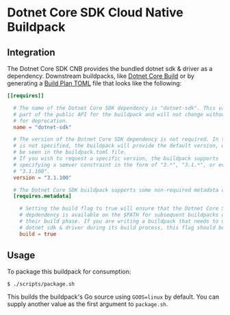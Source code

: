 # Dotnet Core SDK Cloud Native Buildpack

## Integration

The Dotnet Core SDK CNB provides the bundled dotnet sdk & driver as a dependency. Downstream buildpacks, like
[Dotnet Core Build](https://github.com/paketo-buildpacks/dotnet-core-build) or
by generating a [Build Plan
TOML](https://github.com/buildpacks/spec/blob/master/buildpack.md#build-plan-toml)
file that looks like the following:

```toml
[[requires]]

  # The name of the Dotnet Core SDK dependency is "dotnet-sdk". This value is considered
  # part of the public API for the buildpack and will not change without a plan
  # for deprecation.
  name = "dotnet-sdk"

  # The version of the Dotnet Core SDK dependency is not required. In the case it
  # is not specified, the buildpack will provide the default version, which can
  # be seen in the buildpack.toml file.
  # If you wish to request a specific version, the buildpack supports
  # specifying a semver constraint in the form of "3.*", "3.1.*", or even
  # "3.1.100".
  version = "3.1.100"

  # The Dotnet Core SDK buildpack supports some non-required metadata options.
  [requires.metadata]

    # Setting the build flag to true will ensure that the Dotnet Core SDK
    # depdendency is available on the $PATH for subsequent buildpacks during
    # their build phase. If you are writing a buildpack that needs to use the
    # dotnet sdk & driver during its build process, this flag should be set to true.
    build = true
```

## Usage

To package this buildpack for consumption:

```
$ ./scripts/package.sh
```

This builds the buildpack's Go source using `GOOS=linux` by default. You can
supply another value as the first argument to `package.sh`.
